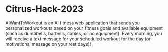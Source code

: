 # Citrus-Hack-2023


AIWantToWorkout is an AI fitness web application that sends you personalized workouts based on your fitness goals and available equipment (such as dumbbells, barbells, cables, or no equipment). Every morning, you will receive a text message for your scheduled workout for the day (or motivational message on your rest days)!
